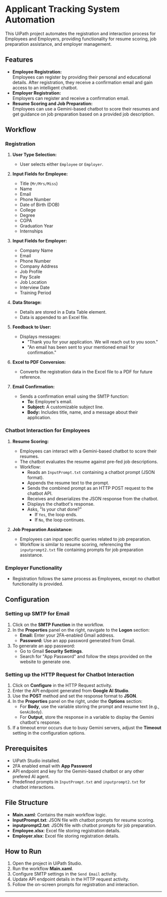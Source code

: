 # Applicant Tracking System Automation  

This UiPath project automates the registration and interaction process for Employees and Employers, providing functionality for resume scoring, job preparation assistance, and employer management.  

## Features  

- **Employee Registration:**  
  Employees can register by providing their personal and educational details. After registration, they receive a confirmation email and gain access to an intelligent chatbot.  
- **Employer Registration:**  
  Employers can register and receive a confirmation email.  
- **Resume Scoring and Job Preparation:**  
  Employees can use a Gemini-based chatbot to score their resumes and get guidance on job preparation based on a provided job description.  

## Workflow  

### Registration  

1. **User Type Selection:**  
   - User selects either `Employee` or `Employer`.  

2. **Input Fields for Employee:**  
   - Title (`Mr/Mrs/Miss`)  
   - Name  
   - Email  
   - Phone Number  
   - Date of Birth (DOB)  
   - College  
   - Degree  
   - CGPA  
   - Graduation Year  
   - Internships  

3. **Input Fields for Employer:**   
   - Company Name  
   - Email  
   - Phone Number
   - Company Address
   - Job Profile
   - Pay Scale
   - Job Location
   - Interview Date
   - Training Period  

4. **Data Storage:**  
   - Details are stored in a Data Table element.  
   - Data is appended to an Excel file.  

5. **Feedback to User:**  
   - Displays messages:  
     - "Thank you for your application. We will reach out to you soon."  
     - "An email has been sent to your mentioned email for confirmation."  

6. **Excel to PDF Conversion:**  
   - Converts the registration data in the Excel file to a PDF for future reference.  

7. **Email Confirmation:**  
   - Sends a confirmation email using the SMTP function:  
     - **To:** Employee's email.  
     - **Subject:** A customizable subject line.  
     - **Body:** Includes title, name, and a message about their application.  

### Chatbot Interaction for Employees  

1. **Resume Scoring:**  
   - Employees can interact with a Gemini-based chatbot to score their resumes.  
   - The chatbot evaluates the resume against pre-fed job descriptions.  
   - Workflow:  
     - Reads an `InputPrompt.txt` containing a chatbot prompt (JSON format).  
     - Appends the resume text to the prompt.  
     - Sends the combined prompt as an HTTP POST request to the chatbot API.  
     - Receives and deserializes the JSON response from the chatbot.  
     - Displays the chatbot's response.  
     - Asks, "Is your chat done?"  
       - If `Yes`, the loop ends.  
       - If `No`, the loop continues.  

2. **Job Preparation Assistance:**  
   - Employees can input specific queries related to job preparation.  
   - Workflow is similar to resume scoring, referencing the `inputprompt2.txt` file containing prompts for job preparation assistance.  

### Employer Functionality  

- Registration follows the same process as Employees, except no chatbot functionality is provided.  

## Configuration  

### Setting up SMTP for Email  

1. Click on the **SMTP Function** in the workflow.  
2. In the **Properties** panel on the right, navigate to the **Logon** section:  
   - **Email:** Enter your 2FA-enabled Gmail address.  
   - **Password:** Use an app password generated from Gmail.  
3. To generate an app password:  
   - Go to Gmail **Security Settings**.  
   - Search for "App Password" and follow the steps provided on the website to generate one.  

### Setting up the HTTP Request for Chatbot Interaction  

1. Click on **Configure** in the HTTP Request activity.  
2. Enter the API endpoint generated from **Google AI Studio**.  
3. Use the **POST** method and set the response format to **JSON**.  
4. In the **Properties** panel on the right, under the **Options** section:  
   - For **Body**, use the variable storing the prompt and resume text (e.g., `GenAiBody`).  
   - For **Output**, store the response in a variable to display the Gemini chatbot's response.  
5. If a timeout error occurs due to busy Gemini servers, adjust the **Timeout** setting in the configuration options.  

## Prerequisites  

- UiPath Studio installed.  
- 2FA enabled email with **App Password**
- API endpoint and key for the Gemini-based chatbot or any other prefered AI agent.  
- Predefined prompts in `InputPrompt.txt` and `inputprompt2.txt` for chatbot interactions.  

## File Structure  

- **Main.xaml**: Contains the main workflow logic.  
- **InputPrompt.txt**: JSON file with chatbot prompts for resume scoring.  
- **inputprompt2.txt**: JSON file with chatbot prompts for job preparation.  
- **Employee.xlsx**: Excel file storing registration details.  
 - **Employer.xlsx**: Excel file storing registration details.   

## How to Run  

1. Open the project in UiPath Studio.  
2. Run the workflow **Main.xaml**.
3. Configure SMTP settings in the `Send Email` activity.  
4. Update API endpoint details in the HTTP request activity.  
5. Follow the on-screen prompts for registration and interaction.  

---  
